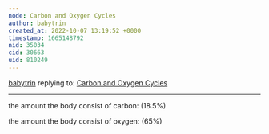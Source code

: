 ```yaml
---
node: Carbon and Oxygen Cycles 
author: babytrin
created_at: 2022-10-07 13:19:52 +0000
timestamp: 1665148792
nid: 35034
cid: 30663
uid: 810249
---
```




[babytrin](../profile/babytrin) replying to: [Carbon and Oxygen Cycles ](../notes/TheChessGym/10-07-2022/carbon-and-oxygen-cycles)

----
the amount the body consist of carbon: (18.5%) 

the amount the body consist of oxygen: (65%) 